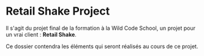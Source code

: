# Retail Shake Project
Il s'agit du projet final de la formation à la Wild Code School, un projet pour un vrai client : **Retail Shake**.


Ce dossier contendra les éléments qui seront réalisés au cours de ce projet. 
